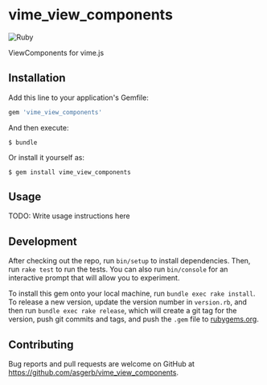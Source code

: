 # vime_view_components

![Ruby](https://github.com/asgerb/vime_view_components/workflows/Ruby/badge.svg)

ViewComponents for vime.js

## Installation

Add this line to your application's Gemfile:

```ruby
gem 'vime_view_components'
```

And then execute:

    $ bundle

Or install it yourself as:

    $ gem install vime_view_components

## Usage

TODO: Write usage instructions here

## Development

After checking out the repo, run `bin/setup` to install dependencies. Then, run `rake test` to run the tests. You can also run `bin/console` for an interactive prompt that will allow you to experiment.

To install this gem onto your local machine, run `bundle exec rake install`. To release a new version, update the version number in `version.rb`, and then run `bundle exec rake release`, which will create a git tag for the version, push git commits and tags, and push the `.gem` file to [rubygems.org](https://rubygems.org).

## Contributing

Bug reports and pull requests are welcome on GitHub at https://github.com/asgerb/vime_view_components.
